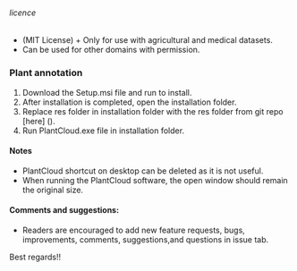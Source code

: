 ###### licence 
- (MIT License) + Only for use with agricultural and medical datasets. 
- Can be used for other domains with permission.

### Plant annotation

1. Download the Setup.msi file and run to install.
2. After installation is completed, open the installation folder.
3. Replace res folder in installation folder with the res folder from git repo [here] ().
4. Run PlantCloud.exe file in installation folder.

#### Notes

- PlantCloud shortcut on desktop can be deleted as it is not useful.
- When running the PlantCloud software, the open window should remain the original size. 

#### Comments and suggestions:
- Readers are encouraged to add new feature requests, bugs, improvements, comments, suggestions,and questions in issue tab.

Best regards!!
